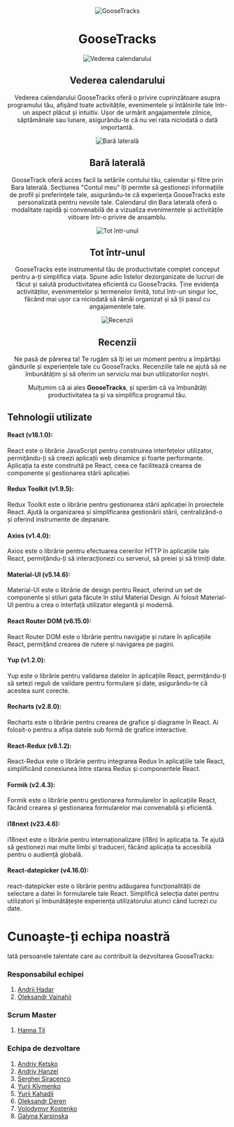 <p align="center">
  <img src="./src/images/GOOSE_2_D@2x.png" alt="GooseTracks">
</p>
<h1 align="center">GooseTracks</h1>

<p align="center">
  <img src="./src/images/mobile-calendar.jpg" alt="Vederea calendarului">
</p>
<h2 align="center">Vederea calendarului</h2>

<p align="center">
  Vederea calendarului GooseTracks oferă o privire cuprinzătoare asupra programului tău, afișând toate activitățile, evenimentele și întâlnirile tale într-un aspect plăcut și intuitiv. Ușor de urmărit angajamentele zilnice, săptămânale sau lunare, asigurându-te că nu vei rata niciodată o dată importantă.
</p>

<p align="center">
  <img src="./src/images/mobile-sidebar.jpg" alt="Bară laterală">
</p>
<h2 align="center">Bară laterală</h2>

<p align="center">
  GooseTrack oferă acces facil la setările contului tău, calendar și filtre prin Bara laterală. Secțiunea "Contul meu" îți permite să gestionezi informațiile de profil și preferințele tale, asigurându-te că experiența GooseTracks este personalizată pentru nevoile tale. Calendarul din Bara laterală oferă o modalitate rapidă și convenabilă de a vizualiza evenimentele și activitățile viitoare într-o privire de ansamblu.
</p>

<p align="center">
  <img src="./src/images/mobile-all.jpg" alt="Tot într-unul">
</p>
<h2 align="center">Tot într-unul</h2>

<p align="center">
  GooseTracks este instrumentul tău de productivitate complet conceput pentru a-ți simplifica viața. Spune adio listelor dezorganizate de lucruri de făcut și salută productivitatea eficientă cu GooseTracks. Ține evidența activităților, evenimentelor și termenelor limită, totul într-un singur loc, făcând mai ușor ca niciodată să rămâi organizat și să ții pasul cu angajamentele tale.
</p>

<p align="center">
  <img src="./src/images/rewiews.png" alt="Recenzii">
</p>
<h2 align="center">Recenzii</h2>

<p align="center">
  Ne pasă de părerea ta! Te rugăm să îți iei un moment pentru a împărtăși gândurile și experiențele tale cu GooseTracks. Recenziile tale ne ajută să ne îmbunătățim și să oferim un serviciu mai bun utilizatorilor noștri.
</p>

<p align="center">
  Mulțumim că ai ales <strong>GooseTracks</strong>, și sperăm că va îmbunătăți productivitatea ta și va simplifica programul tău.
</p>

## Tehnologii utilizate

#### React (v18.1.0):
React este o librărie JavaScript pentru construirea interfețelor utilizator, permițându-ți să creezi aplicații web dinamice și foarte performante. Aplicația ta este construită pe React, ceea ce facilitează crearea de componente și gestionarea stării aplicației.

#### Redux Toolkit (v1.9.5):
Redux Toolkit este o librărie pentru gestionarea stării aplicației în proiectele React. Ajută la organizarea și simplificarea gestionării stării, centralizând-o și oferind instrumente de depanare.

#### Axios (v1.4.0):
Axios este o librărie pentru efectuarea cererilor HTTP în aplicațiile tale React, permițându-ți să interacționezi cu serverul, să preiei și să trimiți date.

#### Material-UI (v5.14.6):
Material-UI este o librărie de design pentru React, oferind un set de componente și stiluri gata făcute în stilul Material Design. Ai folosit Material-UI pentru a crea o interfață utilizator elegantă și modernă.

#### React Router DOM (v6.15.0):
React Router DOM este o librărie pentru navigație și rutare în aplicațiile React, permițând crearea de rutere și navigarea pe pagini.

#### Yup (v1.2.0):
Yup este o librărie pentru validarea datelor în aplicațiile React, permițându-ți să setezi reguli de validare pentru formulare și date, asigurându-te că acestea sunt corecte.

#### Recharts (v2.8.0):
Recharts este o librărie pentru crearea de grafice și diagrame în React. Ai folosit-o pentru a afișa datele sub formă de grafice interactive.

#### React-Redux (v8.1.2):
React-Redux este o librărie pentru integrarea Redux în aplicațiile tale React, simplificând conexiunea între starea Redux și componentele React.

#### Formik (v2.4.3):
Formik este o librărie pentru gestionarea formularelor în aplicațiile React, făcând crearea și gestionarea formularelor mai convenabilă și eficientă.

#### i18next (v23.4.6):
i18next este o librărie pentru internaționalizare (i18n) în aplicația ta. Te ajută să gestionezi mai multe limbi și traduceri, făcând aplicația ta accesibilă pentru o audiență globală.

#### React-datepicker (v4.16.0):
react-datepicker este o librărie pentru adăugarea funcționalității de selectare a datei în formularele tale React. Simplifică selecția datei pentru utilizatori și îmbunătățește experiența utilizatorului atunci când lucrezi cu date.

# Cunoaște-ți echipa noastră

Iată persoanele talentate care au contribuit la dezvoltarea GooseTracks:

### Responsabilul echipei

1. [Andrii Hadar](https://github.com/UserAndrii)
2. [Oleksandr Vainahii](https://github.com/AlexVainahii)

### Scrum Master

1. [Hanna Til](https://github.com/annatill)

### Echipa de dezvoltare

1. [Andriy Ketsko](https://github.com/AndrewKetsko)
2. [Andriy Hanzel](https://github.com/andriy-h80)
3. [Serghei Siracenco](https://github.com/SiracencoSerghei)
4. [Yurii Klymenko](https://github.com/Klimch1k)
5. [Yurii Kahadii](https://github.com/YurionStyle)
6. [Oleksandr Deren](https://github.com/Oderen)
7. [Volodymyr Kostenko](https://github.com/VolodymyrK2)
8. [Galyna Karpinska](https://github.com/GalynkaK)





